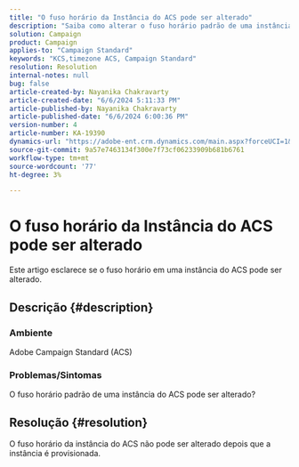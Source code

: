 ```yaml
---
title: "O fuso horário da Instância do ACS pode ser alterado"
description: "Saiba como alterar o fuso horário padrão de uma instância do Adobe Campaign Standard (ACS)."
solution: Campaign
product: Campaign
applies-to: "Campaign Standard"
keywords: "KCS,timezone ACS, Campaign Standard"
resolution: Resolution
internal-notes: null
bug: false
article-created-by: Nayanika Chakravarty
article-created-date: "6/6/2024 5:11:33 PM"
article-published-by: Nayanika Chakravarty
article-published-date: "6/6/2024 6:00:36 PM"
version-number: 4
article-number: KA-19390
dynamics-url: "https://adobe-ent.crm.dynamics.com/main.aspx?forceUCI=1&pagetype=entityrecord&etn=knowledgearticle&id=c62b93d0-2724-ef11-840a-00224809adb3"
source-git-commit: 9a57e7463134f300e7f73cf06233909b681b6761
workflow-type: tm+mt
source-wordcount: '77'
ht-degree: 3%

---
```


# O fuso horário da Instância do ACS pode ser alterado


Este artigo esclarece se o fuso horário em uma instância do ACS pode ser alterado.

## Descrição {#description}


### <b>Ambiente</b>

Adobe Campaign Standard (ACS)

### <b>Problemas/Sintomas</b>

O fuso horário padrão de uma instância do ACS pode ser alterado?


## Resolução {#resolution}


O fuso horário da instância do ACS não pode ser alterado depois que a instância é provisionada.
